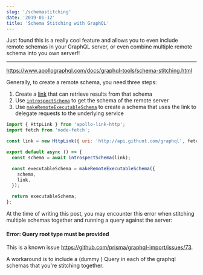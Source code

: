 ```yaml
---
slug: '/schemastitching'
date: '2019-01-12'
title: 'Schema Stitching with GraphQL'
---
```


Just found this is a really cool feature and allows you to even include remote schemas in your GraphQL server, or even combine multiple remote schema into you own server!!

---

https://www.apollographql.com/docs/graphql-tools/schema-stitching.html

Generally, to create a remote schema, you need three steps:

1. Create a [link](https://www.apollographql.com/docs/graphql-tools/remote-schemas.html#link) that can retrieve results from that schema
2. Use [`introspectSchema`](https://www.apollographql.com/docs/graphql-tools/remote-schemas.html#introspectSchema) to get the schema of the remote server
3. Use [`makeRemoteExecutableSchema`](https://www.apollographql.com/docs/graphql-tools/remote-schemas.html#makeRemoteExecutableSchema) to create a schema that uses the link to delegate requests to the underlying service

```js
import { HttpLink } from 'apollo-link-http';
import fetch from 'node-fetch';

const link = new HttpLink({ uri: 'http://api.githunt.com/graphql', fetch });

export default async () => {
  const schema = await introspectSchema(link);

  const executableSchema = makeRemoteExecutableSchema({
    schema,
    link,
  });

  return executableSchema;
};
```

At the time of writing this post, you may encounter this error when stitching multiple schemas together and running a query against the server:

#### Error: Query root type must be provided

This is a known issue https://github.com/prisma/graphql-import/issues/73.

A workaround is to include a (dummy ) Query in each of the graphql schemas that you're stitching together.
